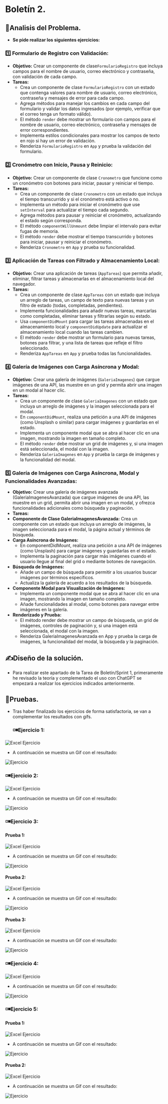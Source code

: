 # Boletín 2.
## 🔎Analisis del Problema.
- **Se pide realizar los siguientes ejercicios:**
 ###  1️⃣ Formulario de Registro con Validación:
- **Objetivo:** Crear un componente de clase`FormularioRegistro` que incluya campos para el nombre de usuario, correo electrónico y contraseña, con validación de cada campo. 
- **Tareas:**
  - Crea un componente de clase `FormularioRegistro` con un estado que contenga valores para nombre de usuario, correo electrónico, contraseña y mensajes de error para cada campo.
  - Agrega métodos para manejar los cambios en cada campo del formulario y validar los datos ingresados (por ejemplo, verificar que el correo tenga un formato válido).
  - El método `render` debe mostrar un formulario con campos para el nombre de usuario, correo electrónico, contraseña y mensajes de error correspondientes.
  - Implementa estilos condicionales para mostrar los campos de texto en rojo si hay un error de validación.
  - Renderiza `FormularioRegistro` en `App` y prueba la validación del formulario.

 ###  2️⃣ Cronómetro con Inicio, Pausa y Reinicio:
- **Objetivo:** Crear un componente de clase `Cronometro` que funcione como un cronómetro con botones para iniciar, pausar y reiniciar el tiempo.
- **Tareas:**
  - Crea un componente de clase `Cronometro` con un estado que incluya el tiempo transcurrido y si el cronómetro está activo o no.
  - Implementa un método para iniciar el cronómetro que use `setInterval` para actualizar el tiempo cada segundo.
  - Agrega métodos para pausar y reiniciar el cronómetro, actualizando el estado según corresponda.
  - El método `componentWillUnmount` debe limpiar el intervalo para evitar fugas de memoria.
  - El método `render` debe mostrar el tiempo transcurrido y botones para iniciar, pausar y reiniciar el cronómetro.
  - Renderiza `Cronometro` en `App` y prueba su funcionalidad.

 ### 3️⃣ Aplicación de Tareas con Filtrado y Almacenamiento Local:
- **Objetivo:** Crear una aplicación de tareas (`AppTareas`) que permita añadir, eliminar, filtrar tareas y almacenarlas en el almacenamiento local del navegador.
- **Tareas:**
  - Crea un componente de clase `AppTareas` con un estado que incluya un arreglo de tareas, un campo de texto para nuevas tareas y un filtro de estado (todas, completadas, pendientes).
  - Implementa funcionalidades para añadir nuevas tareas, marcarlas como completadas, eliminar tareas y filtrarlas según su estado.
  - Usa `componentDidMount` para cargar las tareas almacenadas en el almacenamiento local y `componentDidUpdate` para actualizar el almacenamiento local cuando las tareas cambien.
  - El método `render` debe mostrar un formulario para nuevas tareas, botones para filtrar, y una lista de tareas que refleje el filtro seleccionado.
  - Renderiza `AppTareas` en `App` y prueba todas las funcionalidades.


 ###  4️⃣ Galería de Imágenes con Carga Asíncrona y Modal:
- **Objetivo:** Crear una galería de imágenes (`GaleriaImagenes`) que cargue imágenes de una API, las muestre en un grid y permita abrir una imagen en un modal al hacer clic.
- **Tareas:**
  - Crea un componente de clase `GaleriaImagenes` con un estado que incluya un arreglo de imágenes y la imagen seleccionada para el modal.
  - En `componentDidMount`, realiza una petición a una API de imágenes (como Unsplash o similar) para cargar imágenes y guardarlas en el estado.
  - Implementa un componente modal que se abra al hacer clic en una imagen, mostrando la imagen en tamaño completo.
  - El método `render` debe mostrar un grid de imágenes y, si una imagen está seleccionada, el modal con la imagen.
  - Renderiza `GaleriaImagenes` en `App` y prueba la carga de imágenes y la funcionalidad del modal.


 ###  5️⃣ Galería de Imágenes con Carga Asíncrona, Modal y Funcionalidades Avanzadas:
- **Objetivo:** Crear una galería de imágenes avanzada (GaleriaImagenesAvanzada) que cargue imágenes de una API, las muestre en un grid, permita abrir una imagen en un modal, y ofrezca funcionalidades adicionales como búsqueda y paginación.
- **Tareas:**
- **Componente de Clase GaleriaImagenesAvanzada:** Crea un componente con un estado que incluya un arreglo de imágenes, la imagen seleccionada para el modal, la página actual y términos de búsqueda.
- **Carga Asíncrona de Imágenes:**
  - En componentDidMount, realiza una petición a una API de imágenes (como Unsplash) para cargar imágenes y guardarlas en el estado.
  - Implementa la paginación para cargar más imágenes cuando el usuario llegue al final del grid o mediante botones de navegación.
- **Búsqueda de Imágenes:**
  - Añade un campo de búsqueda para permitir a los usuarios buscar imágenes por términos específicos.
  - Actualiza la galería de acuerdo a los resultados de la búsqueda.
- **Componente Modal para Visualización de Imágenes:**
  - Implementa un componente modal que se abra al hacer clic en una imagen, mostrando la imagen en tamaño completo.
  - Añade funcionalidades al modal, como botones para navegar entre imágenes en la galería.
- **Renderizado y Prueba:**
  - El método render debe mostrar un campo de búsqueda, un grid de imágenes, controles de paginación y, si una imagen está seleccionada, el modal con la imagen.
  - Renderiza GaleriaImagenesAvanzada en App y prueba la carga de imágenes, la funcionalidad del modal, la búsqueda y la paginación.

## ✍Diseño de la solución.
- Para realizar este apartado de la Tarea de Boletín/Sprint 1, primeramente he revisado la teoría y complementado el uso con ChatGPT se empezará a realizar los ejercicios indicados anteriormente.
## 🧾Pruebas.
- Tras haber finalizado los ejercicios de forma satisfactoria, se van a complementar los resultados con gifs.
  ### ◽◾Ejercicio 1:
![Excel Ejercicio](https://github.com/JoseAntonioSegura/Imagenes/blob/db86f06fd67746d7401eab5ebd409dcb431dbb44/T2-Sprint1-1.PNG)
  -  A continuación se muestra un Gif con el resultado:

![Ejercicio](https://github.com/JoseAntonioSegura/Imagenes/blob/db86f06fd67746d7401eab5ebd409dcb431dbb44/Videos/T2-SPRINT1-1.gif)
  ### ◽◾Ejercicio 2:
![Excel Ejercicio](https://github.com/JoseAntonioSegura/Imagenes/blob/db86f06fd67746d7401eab5ebd409dcb431dbb44/T2-Sprint1-2.PNG)
  -  A continuación se muestra un Gif con el resultado:

![Ejercicio](https://github.com/JoseAntonioSegura/Imagenes/blob/db86f06fd67746d7401eab5ebd409dcb431dbb44/Videos/T2-SPRINT1-2.gif)

  ### ◽◾Ejercicio 3:
  #### Prueba 1:
![Excel Ejercicio](https://github.com/JoseAntonioSegura/Imagenes/blob/db86f06fd67746d7401eab5ebd409dcb431dbb44/T2-Sprint1-3.PNG)
  -  A continuación se muestra un Gif con el resultado:

![Ejercicio](https://github.com/JoseAntonioSegura/Imagenes/blob/db86f06fd67746d7401eab5ebd409dcb431dbb44/Videos/T2-SPRINT1-3.1.gif)

  #### Prueba 2:
![Excel Ejercicio](https://github.com/JoseAntonioSegura/Imagenes/blob/db86f06fd67746d7401eab5ebd409dcb431dbb44/T2-Sprint1-3-2.PNG)
  -  A continuación se muestra un Gif con el resultado:

![Ejercicio](https://github.com/JoseAntonioSegura/Imagenes/blob/db86f06fd67746d7401eab5ebd409dcb431dbb44/Videos/T2-SPRINT1-3.2.gif)

  #### Prueba 3:
![Excel Ejercicio](https://github.com/JoseAntonioSegura/Imagenes/blob/db86f06fd67746d7401eab5ebd409dcb431dbb44/T2-Sprint1-3-3.PNG)
  -  A continuación se muestra un Gif con el resultado:

![Ejercicio](https://github.com/JoseAntonioSegura/Imagenes/blob/db86f06fd67746d7401eab5ebd409dcb431dbb44/Videos/T2-SPRINT1-3.3.gif)
  ### ◽◾Ejercicio 4:
![Excel Ejercicio](https://github.com/JoseAntonioSegura/Imagenes/blob/db86f06fd67746d7401eab5ebd409dcb431dbb44/T2-Sprint1-4.PNG)
  -  A continuación se muestra un Gif con el resultado:

![Ejercicio](https://github.com/JoseAntonioSegura/Imagenes/blob/db86f06fd67746d7401eab5ebd409dcb431dbb44/Videos/T2-SPRINT1-4.gif)

  ### ◽◾Ejercicio 5:
#### Prueba 1:
![Excel Ejercicio](https://github.com/JoseAntonioSegura/Imagenes/blob/db86f06fd67746d7401eab5ebd409dcb431dbb44/T2-Sprint1-5-1.PNG)
  -  A continuación se muestra un Gif con el resultado:

![Ejercicio](https://github.com/JoseAntonioSegura/Imagenes/blob/db86f06fd67746d7401eab5ebd409dcb431dbb44/Videos/T2-SPRINT1-5.1.gif)

  #### Prueba 2:
![Excel Ejercicio](https://github.com/JoseAntonioSegura/Imagenes/blob/db86f06fd67746d7401eab5ebd409dcb431dbb44/T2-Sprint1-5-2.PNG)
  -  A continuación se muestra un Gif con el resultado:

![Ejercicio](https://github.com/JoseAntonioSegura/Imagenes/blob/db86f06fd67746d7401eab5ebd409dcb431dbb44/Videos/T2-SPRINT1-5.2.gif)
